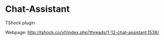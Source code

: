 Chat-Assistant
==============

TShock plugin

Webpage: http://tshock.co/xf/index.php?threads/1-12-chat-assistant.1538/
